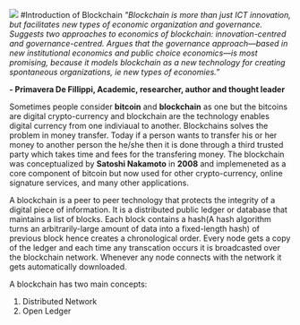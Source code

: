 ![ ](http://insidebitcoins.com/wp-content/uploads/2015/08/Blockchain-Logo-Blue6.png  "BlockChain")
#Introduction of Blockchain
*"Blockchain is more than just ICT innovation, but facilitates new types of economic organization and governance. Suggests two approaches to economics of blockchain: innovation-centred and governance-centred. Argues that the governance approach—based in new institutional economics and public choice economics—is most promising, because it models blockchain as a new technology for creating spontaneous organizations, ie new types of economies.”*

**- Primavera De Fillippi, Academic, researcher, author and thought leader**

Sometimes people consider **bitcoin** and **blockchain** as one but the bitcoins are digital crypto-currency and blockchain are the technology enables digital currency from one indiviaual to another. Blockchains solves the problem in money transfer. Today if a person wants to transfer his or her money to another person the he/she then it is done through a third trusted party which takes time and fees for the transfering money.
The blockchain was conceptualized by **Satoshi Nakamoto** in **2008** and implemeneted as a core component of bitcoin but now used for other crypto-currency, online signature services, and many other applications.

A blockchain is a  peer to peer technology that protects the integrity of a digital piece of information. It is a distributed public ledger or database that maintains a list of blocks. Each block contains a hash(A hash algorithm turns an arbitrarily-large amount of data into a fixed-length hash) of previous block hence creates a chronological order. Every node gets a copy of the ledger and each time any transcation occurs it is broadcasted over the blockchain network. Whenever any node connects with the network it gets automatically downloaded.

A blockchain has two main concepts:

1. Distributed Network
2. Open Ledger